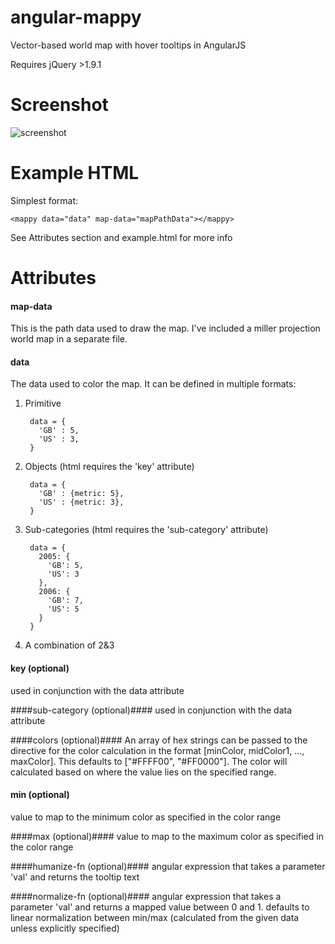 angular-mappy
=============

Vector-based world map with hover tooltips in AngularJS

Requires jQuery >1.9.1

Screenshot
==========

![screenshot](http://i.imgur.com/jASro70.png)

Example HTML
============

Simplest format:

    <mappy data="data" map-data="mapPathData"></mappy>

See Attributes section and example.html for more info


Attributes
===========

#### map-data ####
This is the path data used to draw the map. I've included a miller projection world map in a separate file.

#### data ####

The data used to color the map. It can be defined in multiple formats:

1. Primitive

        data = {
          'GB' : 5,
          'US' : 3,
        }
2. Objects (html requires the 'key' attribute)

        data = {
          'GB' : {metric: 5},
          'US' : {metric: 3},
        }

3. Sub-categories (html requires the 'sub-category' attribute)

        data = {
          2005: {
            'GB': 5,
            'US': 3
          },
          2006: {
            'GB': 7,
            'US': 5
          }
        }
4. A combination of 2&3

#### key (optional) ####
used in conjunction with the data attribute

####sub-category (optional)####
used in conjunction with the data attribute

####colors (optional)####
An array of hex strings can be passed to the directive for the color calculation in the format
[minColor, midColor1, ..., maxColor]. This defaults to ["#FFFF00", "#FF0000"]. The color will calculated based on
where the value lies on the specified range.

#### min (optional) ####
value to map to the minimum color as specified in the color range

####max (optional)####
value to map to the maximum color as specified in the color range

####humanize-fn (optional)####
angular expression that takes a parameter 'val' and returns the tooltip text

####normalize-fn (optional)####
angular expression that takes a parameter 'val' and returns a mapped value between 0 and 1. defaults to linear normalization between min/max (calculated from the given data unless explicitly specified)
